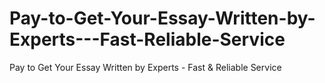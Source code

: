 # Pay-to-Get-Your-Essay-Written-by-Experts---Fast-Reliable-Service
Pay to Get Your Essay Written by Experts - Fast &amp; Reliable Service
